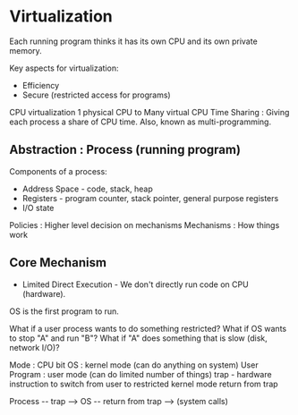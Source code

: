 # Virtualization

Each running program thinks it has its own CPU and its own private memory.

Key aspects for virtualization:

* Efficiency
* Secure (restricted access for programs)

CPU virtualization
1 physical CPU to Many virtual CPU
Time Sharing : Giving each process a share of CPU time. Also, known as multi-programming.

## Abstraction : Process (running program)

Components of a process:

* Address Space - code, stack, heap
* Registers - program counter, stack pointer, general purpose registers
* I/O state

Policies : Higher level decision on mechanisms
Mechanisms : How things work

## Core Mechanism

* Limited Direct Execution - We don't directly run code on CPU (hardware).

OS is the first program to run.

What if a user process wants to do something restricted?
What if OS wants to stop "A" and run "B"?
What if "A" does something that is slow (disk, network I/O)?

Mode : CPU bit
    OS : kernel mode (can do anything on system)
    User Program : user mode (can do limited number of things)
                trap - hardware instruction to switch from user to restricted kernel mode
                return from trap

Process -- trap --> OS -- return from trap -->
        (system calls)


